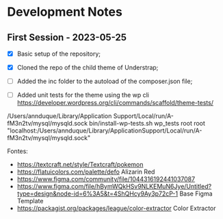 # Development Notes

## First Session - 2023-05-25

- [X] Basic setup of the repository;
- [X] Cloned the repo of the child theme of Understrap;
- [ ] Added the inc folder to the autoload of the composer.json file;
- [ ] Added unit tests for the theme using the wp cli <https://developer.wordpress.org/cli/commands/scaffold/theme-tests/>


/Users/annduque/Library/Application Support/Local/run/A-fM3n2tv/mysql/mysqld.sock
bin/install-wp-tests.sh wp_tests root root "localhost:/Users/annduque/Library/ApplicationSupport/Local/run/A-fM3n2tv/mysql/mysqld.sock"

Fontes:
- <https://textcraft.net/style/Textcraft/pokemon>
- <https://flatuicolors.com/palette/defo> Alizarin Red
- <https://www.figma.com/community/file/1044316192441037087>
- <https://www.figma.com/file/hBymWQkHSv9NLKEMuN6Jye/Untitled?type=design&node-id=6%3A5&t=4ShQHcy9Ay3p72cP-1> Base Figma Template
- <https://packagist.org/packages/league/color-extractor> Color Extractor
